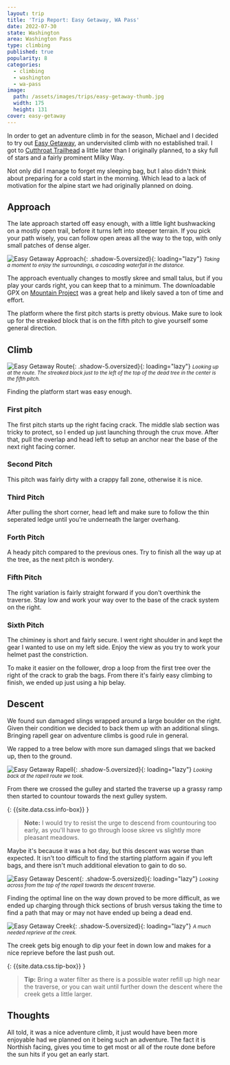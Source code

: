 ```yaml
---
layout: trip
title: 'Trip Report: Easy Getaway, WA Pass'
date: 2022-07-30
state: Washington
area: Washington Pass
type: climbing
published: true
popularity: 8
categories:
  - climbing
  - washington
  - wa-pass
image:
  path: /assets/images/trips/easy-getaway-thumb.jpg
  width: 175
  height: 131
cover: easy-getaway
---
```


In order to get an adventure climb in for the season, Michael and I decided to
try out [Easy Getaway](https://www.mountainproject.com/route/115311402/easy-getaway),
an undervisited climb with no established trail. I got to
[Cutthroat Trailhead](https://goo.gl/maps/E6wd9oj7Qe4ipGFH6) a little later than
I originally planned, to a sky full of stars and a fairly prominent Milky Way.

Not only did I manage to forget my sleeping bag, but I also didn't think about
preparing for a cold start in the morning. Which lead to a lack of motivation
for the alpine start we had originally planned on doing.

## Approach

The late approach started off easy enough, with a little light bushwacking on a mostly
open trail, before it turns left into steeper terrain. If you pick your path wisely, you
can follow open areas all the way to the top, with only small patches of dense
alger.

![Easy Getaway Approach](/assets/images/trips/easy-getaway-approach.jpg "Easy Getaway Approach"){: .shadow-5.oversized}{: loading="lazy"} <small><i>Taking a moment to enjoy the surroundings, a cascading waterfall in the distance.</i></small>

The approach eventually changes to mostly skree and small talus, but if you
play your cards right, you can keep that to a minimum. The downloadable GPX on
[Mountain Project](https://www.mountainproject.com/map/113436052/cutthroat-wall)
was a great help and likely saved a ton of time and effort.

The platform where the first pitch starts is pretty obvious. Make sure to look
up for the streaked block that is on the fifth pitch to give yourself some general
direction.

## Climb

![Easy Getaway Route](/assets/images/trips/easy-getaway-route.jpg "Easy Getaway Route"){: .shadow-5.oversized}{: loading="lazy"} <small><i>Looking up at the route. The streaked block just to the left of the top of the dead tree in the center is the fifth pitch.</i></small>

Finding the platform start was easy enough.

### First pitch

The first pitch starts up the right facing crack. The middle slab section was
tricky to protect, so I ended up just launching through the crux move. After
that, pull the overlap and head left to setup an anchor near the base of the
next right facing corner.

### Second Pitch

This pitch was fairly dirty with a crappy fall zone, otherwise it is nice.

### Third Pitch

After pulling the short corner, head left and make sure to follow the thin
seperated ledge until you're underneath the larger overhang.

### Forth Pitch

A heady pitch compared to the previous ones. Try to finish all the way up at
the tree, as the next pitch is wondery.

### Fifth Pitch

The right variation is fairly straight forward if you don't overthink the
traverse. Stay low and work your way over to the base of the crack system on
the right.

### Sixth Pitch

The chiminey is short and fairly secure. I went right shoulder in and kept the
gear I wanted to use on my left side. Enjoy the view as you try to work your
helmet past the constriction.

To make it easier on the follower, drop a loop from the first tree over the
right of the crack to grab the bags. From there it's fairly easy climbing to 
finish, we ended up just using a hip belay.

## Descent

We found sun damaged slings wrapped around a large boulder on the right.  Given
their condition we decided to back them up with an additional slings. Bringing
rapell gear on adventure climbs is good rule in general.

We rapped to a tree below with more sun damaged slings that we backed up, then
to the ground.

![Easy Getaway Rapell](/assets/images/trips/easy-getaway-rapell.jpg "Easy Getaway Rapell"){: .shadow-5.oversized}{: loading="lazy"} <small><i>Looking back at the rapell route we took.</i></small>

From there we crossed the gulley and started the traverse up a grassy ramp then
started to countour towards the next gulley system.

{: {{site.data.css.info-box}} }
> **Note:** I would try to resist the urge to descend from countouring too early, as you'll
> have to go through loose skree vs slightly more pleasant meadows.

Maybe it's because it was a hot day, but this descent was worse than expected.
It isn't too difficult to find the starting platform again if you left bags, and there
isn't much additional elevation to gain to do so.

![Easy Getaway Descent](/assets/images/trips/easy-getaway-descent.jpg "Easy Getaway Descent"){: .shadow-5.oversized}{: loading="lazy"} <small><i>Looking across from the top of the rapell towards the descent traverse.</i></small>

Finding the optimal line on the way down proved to be more difficult, as we
ended up charging through thick sections of brush versus taking the time to
find a path that may or may not have ended up being a dead end.

![Easy Getaway Creek](/assets/images/trips/easy-getaway-creek.jpg "Easy Getaway Creek"){: .shadow-5.oversized}{: loading="lazy"} <small><i>A much needed reprieve at the creek.</i></small>

The creek gets big enough to dip your feet in down low and makes for a nice
reprieve before the last push out.

{: {{site.data.css.tip-box}} }
> **Tip:** Bring a water filter as there is a possible water refill up high near
> the traverse, or you can wait until further down the descent where the creek
> gets a little larger.

## Thoughts

All told, it was a nice adventure climb, it just would have been more enjoyable
had we planned on it being such an adventure. The fact it is Northish facing,
gives you time to get most or all of the route done before the sun hits if you
get an early start.
